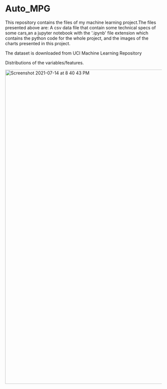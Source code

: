 # Auto_MPG

This repository contains the files of my machine learning project.The files presented above are: A csv data file that contain some technical specs of some cars,an a jupyter notebook with the '.ipynb' file extension which contains the python code for the whole project, and the images of the charts presented in this project.

The dataset is downloaded from UCI Machine Learning Repository

Distributions of the variables/features.

<img width="1013" alt="Screenshot 2021-07-14 at 8 40 43 PM" src="https://user-images.githubusercontent.com/33095465/125646327-e081cadc-2bef-4ef0-9946-0fe7edea93ec.png">


